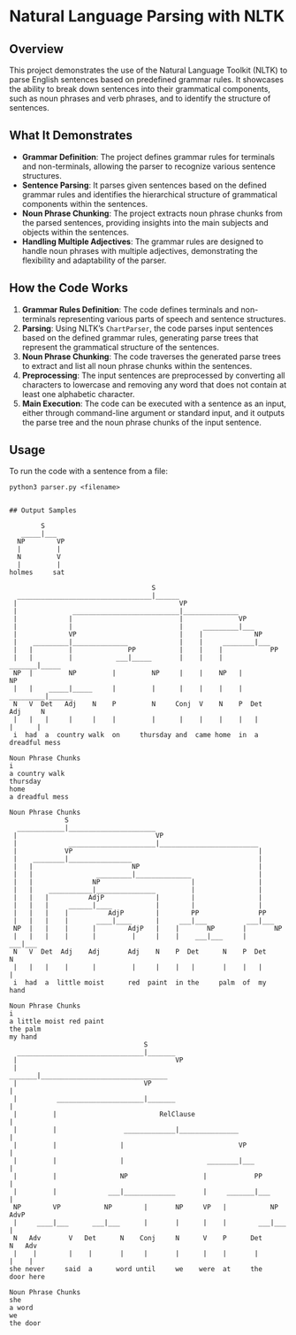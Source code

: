 # Natural Language Parsing with NLTK

## Overview
This project demonstrates the use of the Natural Language Toolkit (NLTK) to parse English sentences based on predefined grammar rules. It showcases the ability to break down sentences into their grammatical components, such as noun phrases and verb phrases, and to identify the structure of sentences.

## What It Demonstrates
- **Grammar Definition**: The project defines grammar rules for terminals and non-terminals, allowing the parser to recognize various sentence structures.
- **Sentence Parsing**: It parses given sentences based on the defined grammar rules and identifies the hierarchical structure of grammatical components within the sentences.
- **Noun Phrase Chunking**: The project extracts noun phrase chunks from the parsed sentences, providing insights into the main subjects and objects within the sentences.
- **Handling Multiple Adjectives**: The grammar rules are designed to handle noun phrases with multiple adjectives, demonstrating the flexibility and adaptability of the parser.

## How the Code Works
1. **Grammar Rules Definition**: The code defines terminals and non-terminals representing various parts of speech and sentence structures.
2. **Parsing**: Using NLTK’s `ChartParser`, the code parses input sentences based on the defined grammar rules, generating parse trees that represent the grammatical structure of the sentences.
3. **Noun Phrase Chunking**: The code traverses the generated parse trees to extract and list all noun phrase chunks within the sentences.
4. **Preprocessing**: The input sentences are preprocessed by converting all characters to lowercase and removing any word that does not contain at least one alphabetic character.
5. **Main Execution**: The code can be executed with a sentence as an input, either through command-line argument or standard input, and it outputs the parse tree and the noun phrase chunks of the input sentence.

## Usage
To run the code with a sentence from a file:
```shell
python3 parser.py <filename>


## Output Samples

        S     
   _____|___   
  NP        VP
  |         |  
  N         V 
  |         |  
holmes     sat

                                    S                                             
  __________________________________|______                                        
 |                                         VP                                     
 |              ___________________________|______________                         
 |             |                           |              VP                      
 |             |                           |     _________|___                     
 |             VP                          |    |             NP                  
 |    _________|______________             |    |     ________|___                 
 |   |         |              PP           |    |    |            PP              
 |   |         |           ___|_____       |    |    |     _______|_____           
 NP  |         NP         |         NP     |    |    NP   |             NP        
 |   |    _____|_____     |         |      |    |    |    |    _________|______    
 N   V  Det   Adj    N    P         N     Conj  V    N    P  Det       Adj     N  
 |   |   |     |     |    |         |      |    |    |    |   |         |      |   
 i  had  a  country walk  on     thursday and  came home  in  a      dreadful mess

Noun Phrase Chunks
i
a country walk
thursday
home
a dreadful mess

Noun Phrase Chunks
              S                                                           
  ____________|______________________                                      
 |                                   VP                                   
 |             ______________________|_________________________            
 |            VP                                               |          
 |    ________|________________                                |           
 |   |                         NP                              |          
 |   |                _________|______________                 |           
 |   |               NP                       |                |          
 |   |    ___________|_______________         |                |           
 |   |   |          AdjP             |        |                |          
 |   |   |     ______|____           |        |                |           
 |   |   |    |          AdjP        |        PP               PP         
 |   |   |    |       ____|____      |     ___|___          ___|___        
 NP  |   |    |      |        AdjP   |    |       NP       |       NP     
 |   |   |    |      |         |     |    |    ___|___     |    ___|___    
 N   V  Det  Adj    Adj       Adj    N    P  Det      N    P  Det      N  
 |   |   |    |      |         |     |    |   |       |    |   |       |   
 i  had  a  little moist      red  paint  in the     palm  of  my     hand

Noun Phrase Chunks
i
a little moist red paint
the palm
my hand
                                  S                                           
  ________________________________|_______                                     
 |                                        VP                                  
 |                                 _______|________________________________    
 |                                VP                                       |  
 |          ______________________|_______                                 |   
 |         |                          RelClause                            |  
 |         |                 _____________|_______________                 |   
 |         |                |                             VP               |  
 |         |                |                     ________|___             |   
 |         |                NP                   |            PP           |  
 |         |             ___|_____________       |     _______|___         |   
 NP        VP           NP        |       NP     VP   |           NP      AdvP
 |     ____|___      ___|___      |       |      |    |        ___|___     |   
 N   Adv       V   Det      N    Conj     N      V    P      Det      N   Adv 
 |    |        |    |       |     |       |      |    |       |       |    |   
she never     said  a      word until     we    were  at     the     door here

Noun Phrase Chunks
she
a word
we
the door
